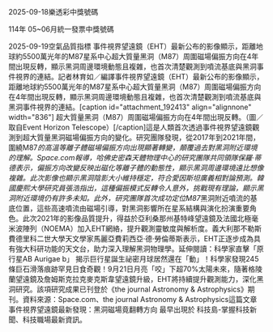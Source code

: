 
2025-09-18樂透彩中獎號碼

                                
114年 05~06月統一發票中獎號碼
                             
2025-09-19空氣品質指標
                              事件視界望遠鏡（EHT）最新公布的影像顯示，距離地球約5500萬光年的M87星系中心超大質量黑洞（M87）周圍磁場偏振方向在4年間出現反轉，顯示黑洞周邊環境動態且複雜，也首次清楚觀測到噴流基底與黑洞事件視界的連結。記者林育如／編譯事件視界望遠鏡（EHT）最新公布的影像顯示，距離地球約5500萬光年的M87星系中心超大質量黑洞（M87）周圍磁場偏振方向在4年間出現反轉，顯示黑洞周邊環境動態且複雜，也首次清楚觀測到噴流基底與黑洞事件視界的連結。[caption id="attachment_192413" align="alignnone" width="836"] 超大質量黑洞（M87）周圍磁場偏振方向在4年間出現反轉。（圖／取自Event Horizon Telescope）[/caption]這是人類首次透過事件視界望遠鏡觀測到超大質量黑洞磁場偏振方向的變化。研究團隊發現，從2017年到2021年間，圍繞M87*的高溫等離子體磁場偏振方向出現顯著轉變，顛覆過去對黑洞附近環境的理解。Space.com報導，哈佛史密森天體物理中心的研究團隊共同領隊保羅‧蒂德表示，偏振方向改變反映出磁化等離子體的動態性，顯示黑洞周邊環境遠比想像複雜。此次影像也顯示黑洞陰影大小維持穩定，符合愛因斯坦廣義相對論預測。韓國慶熙大學研究員張浩指出，這種偏振模式反轉令人意外，挑戰現有理論，顯示黑洞附近環境仍有許多未知。此外，研究團隊首次成功定位M87*黑洞附近噴流的基底位置，這些高速噴流由磁場引導，對黑洞影響所在星系結構與演化扮演重要角色。此次2021年的影像品質提升，得益於亞利桑那州基特峰望遠鏡及法國北極毫米波陣列（NOEMA）加入EHT網絡，提升觀測靈敏度與解析度。義大利那不勒斯費德里科二世大學天文學家馬麗亞費莉西亞‧德‧勞倫蒂斯表示，EHT正逐步成為具有強大科研功能的天文台，助力深入理解黑洞物理學。延伸閱讀：科學家直擊「原行星AB Aurigae b」 揭示巨行星誕生祕密月球居然還在「動」！科學家發現245條巨石滑落痕跡罕見日食奇觀！9月21日月亮「咬」下超70%太陽未來，隨著格陵蘭望遠鏡及詹姆斯克拉克麥克斯韋望遠鏡升級，EHT將持續提升觀測能力，深化黑洞研究。該項研究成果已刊登於《the journal Astronomy & Astrophysics》期刊。資料來源：Space.com、the journal Astronomy & Astrophysics這篇文章 事件視界望遠鏡最新發現：黑洞磁場竟翻轉方向 最早出現於 科技島-掌握科技新聞、科技職場最新資訊。